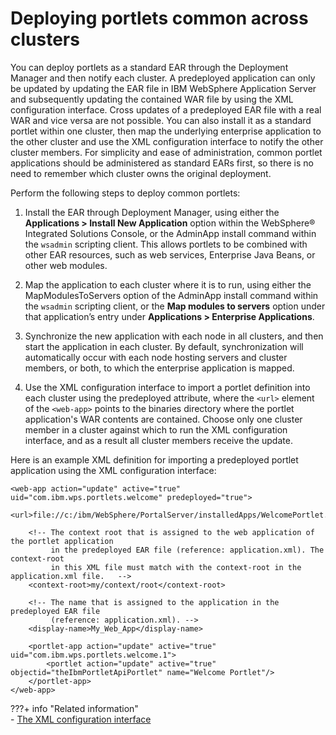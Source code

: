 # Deploying portlets common across clusters

You can deploy portlets as a standard EAR through the Deployment Manager and then notify each cluster. A predeployed application can only be updated by updating the EAR file in IBM WebSphere Application Server and subsequently updating the contained WAR file by using the XML configuration interface. Cross updates of a predeployed EAR file with a real WAR and vice versa are not possible. You can also install it as a standard portlet within one cluster, then map the underlying enterprise application to the other cluster and use the XML configuration interface to notify the other cluster members. For simplicity and ease of administration, common portlet applications should be administered as standard EARs first, so there is no need to remember which cluster owns the original deployment.

Perform the following steps to deploy common portlets:

1.  Install the EAR through Deployment Manager, using either the **Applications > Install New Application** option within the WebSphere® Integrated Solutions Console, or the AdminApp install command within the `wsadmin` scripting client. This allows portlets to be combined with other EAR resources, such as web services, Enterprise Java Beans, or other web modules.

2.  Map the application to each cluster where it is to run, using either the MapModulesToServers option of the AdminApp install command within the `wsadmin` scripting client, or the **Map modules to servers** option under that application’s entry under **Applications > Enterprise Applications**.

3.  Synchronize the new application with each node in all clusters, and then start the application in each cluster. By default, synchronization will automatically occur with each node hosting servers and cluster members, or both, to which the enterprise application is mapped.

4.  Use the XML configuration interface to import a portlet definition into each cluster using the predeployed attribute, where the `<url>` element of the `<web-app>` points to the binaries directory where the portlet application's WAR contents are contained. Choose only one cluster member in a cluster against which to run the XML configuration interface, and as a result all cluster members receive the update.

Here is an example XML definition for importing a predeployed portlet application using the XML configuration interface:

```
<web-app action="update" active="true" uid="com.ibm.wps.portlets.welcome" predeployed="true">
    <url>file://c:/ibm/WebSphere/PortalServer/installedApps/WelcomePortlet.ear/WelcomePortlet.war</url>

    <!-- The context root that is assigned to the web application of the portlet application 
         in the predeployed EAR file (reference: application.xml). The context-root 
         in this XML file must match with the context-root in the application.xml file.   -->
    <context-root>my/context/root</context-root>

    <!-- The name that is assigned to the application in the predeployed EAR file 
         (reference: application.xml). -->
    <display-name>My_Web_App</display-name>

    <portlet-app action="update" active="true" uid="com.ibm.wps.portlets.welcome.1">
        <portlet action="update" active="true" objectid="theIbmPortletApiPortlet" name="Welcome Portlet"/>
    </portlet-app>
</web-app>

```

???+ info "Related information"  
    -   [The XML configuration interface](../../../../../deploy_dx/manage/portal_admin_tools/xml_config_interface/xml_config_ref/adxmlref.md)